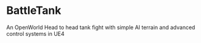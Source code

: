 # BattleTank
An OpenWorld Head to head tank fight with simple AI terrain and advanced control systems in UE4
